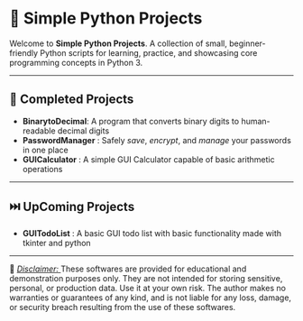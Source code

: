 # 🐍 **Simple Python Projects**

Welcome to **Simple Python Projects**. A collection of small, beginner-friendly Python scripts for learning, practice, and showcasing core programming concepts in Python 3.

---

## 📂 Completed Projects

 -  **BinarytoDecimal**: A program that converts binary digits to human-readable decimal digits
 -  **PasswordManager** : Safely *save*, *encrypt*, and *manage* your passwords in one place
 -  **GUICalculator** : A simple GUI Calculator capable of basic arithmetic operations

---

## ⏭️ UpComing Projects

 - **GUITodoList** :  A basic GUI todo list with basic functionality made with tkinter and python

---

📜 
<u> *Disclaimer:* </u>These softwares are provided for educational and demonstration purposes only.
They are not intended for storing sensitive, personal, or production data.
Use it at your own risk. The author makes no warranties or guarantees of any kind, and is not liable for any loss, damage, or security breach resulting from the use of these softwares.
